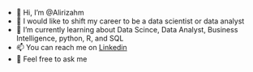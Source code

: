 - 👋 Hi, I’m @Alirizahm
- 🔭 I would like to shift my career to be a data scientist or data analyst
- 🤖 I’m currently learning about Data Scince, Data Analyst, Business Intelligence, python, R, and SQL
- 📫 You can reach me on [Linkedin](https://www.linkedin.com/in/alirizahm/)
- 💬 Feel free to ask me 

